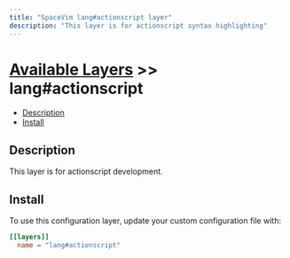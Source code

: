 ```yaml
---
title: "SpaceVim lang#actionscript layer"
description: "This layer is for actionscript syntax highlighting"
---
```


# [Available Layers](../../) >> lang#actionscript

<!-- vim-markdown-toc GFM -->

- [Description](#description)
- [Install](#install)

<!-- vim-markdown-toc -->

## Description

This layer is for actionscript development.

## Install

To use this configuration layer, update your custom configuration file with:

```toml
[[layers]]
  name = "lang#actionscript"
```
